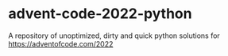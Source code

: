 # advent-code-2022-python
A repository of unoptimized, dirty and quick python solutions for https://adventofcode.com/2022

